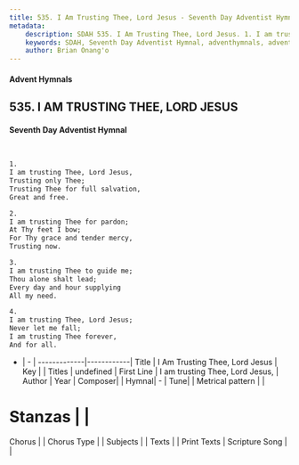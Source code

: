```yaml
---
title: 535. I Am Trusting Thee, Lord Jesus - Seventh Day Adventist Hymnal
metadata:
    description: SDAH 535. I Am Trusting Thee, Lord Jesus. 1. I am trusting Thee, Lord Jesus, Trusting only Thee; Trusting Thee for full salvation, Great and free.
    keywords: SDAH, Seventh Day Adventist Hymnal, adventhymnals, advent hymnals, I Am Trusting Thee, Lord Jesus, I am trusting Thee, Lord Jesus, 
    author: Brian Onang'o
---
```


#### Advent Hymnals
## 535. I AM TRUSTING THEE, LORD JESUS
#### Seventh Day Adventist Hymnal

```txt


1.
I am trusting Thee, Lord Jesus,
Trusting only Thee;
Trusting Thee for full salvation,
Great and free.

2.
I am trusting Thee for pardon;
At Thy feet I bow;
For Thy grace and tender mercy,
Trusting now.

3.
I am trusting Thee to guide me;
Thou alone shalt lead;
Every day and hour supplying
All my need.

4.
I am trusting Thee, Lord Jesus;
Never let me fall;
I am trusting Thee forever,
And for all.


```

- |   -  |
-------------|------------|
Title | I Am Trusting Thee, Lord Jesus |
Key |  |
Titles | undefined |
First Line | I am trusting Thee, Lord Jesus, |
Author | 
Year | 
Composer|  |
Hymnal|  - |
Tune|  |
Metrical pattern | |
# Stanzas |  |
Chorus |  |
Chorus Type |  |
Subjects |  |
Texts |  |
Print Texts | 
Scripture Song |  |
  
